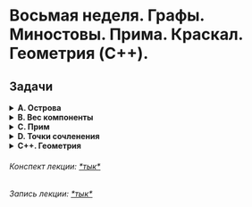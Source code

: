 # Восьмая неделя. Графы. Миностовы. Прима. Краскал. Геометрия (C++).

## Задачи

<details><summary> 
<strong>A. Острова</strong>
</summary>

### A. Острова

Ограничение времени: 0.5 секунд  
Ограничение памяти: 16Mb

**Ввод**  
стандартный ввод или input.txt

**Вывод**  
стандартный вывод или output.txt

Одно разбросанное на островах Океании государство решило создать сеть автомобильных дорог (вернее, мостов). По каждому мосту можно перемещаться в обе стороны. Был разработан план очередности строительства мостов и известно, что после постройки всех мостов можно будет проехать по ним с каждого острова на каждый (возможно, через некоторые промежуточные острова).

Однако, этот момент может наступить до того, как будут построены все мосты. Ваша задача состоит в определении такого минимального количества мостов, после постройки которого (в порядке строительства по плану) можно будет попасть с любого острова на любой другой.

**Формат ввода**  
Первая строка содержит два числа: N — число островов (1 ≤ N ≤ 100000) и M — количество мостов в плане (1 ≤ M ≤ 200000). В каждой следующей строке содержится описание моста — два числа x и y (0 ≤ x, y < N) — номера соединяемых островов.

**Формат вывода**  
Выведите в выходной файл одно число — минимальное количество построенных мостов, по которым можно попасть с любого острова на любой.

**Пример**  
*Ввод*
```
4 5
0 1
0 2
1 2
2 3
3 0
```
*Вывод*
```
4
```

###### *Решение: [\*тык\*](a.cpp) (не доделано)*

</details>

<details><summary> 
<strong>B. Вес компоненты</strong>
</summary>

### B. Вес компоненты

Ограничение времени: 1 секунда  
Ограничение памяти: 32Mb

**Ввод**  
стандартный ввод или input.txt

**Вывод**  
стандартный вывод или output.txt

В неориентированный взвешенный граф добавляют ребра. Напишите программу, которая в некоторые моменты находит сумму весов ребер в компоненте связности.

**Формат ввода**  
В первой строке записано два числа n и m (1 ≤ n, m ≤ 10^6) — количество вершин в графе и количество производимых добавлений и запросов. Далее следует m строк с описанием добавления или запроса. Каждая строка состоит из двух или четырех чисел.

- Если первое число 1, то за ним следует еще три числа x, y, w. Это означает, что в граф добавляется ребро xy веса w (1 ≤ x < y ≤ n, 1 ≤ w ≤ 1000). Кратные ребра допустимы.
- Если первое число 2, то за ним следует ровно одно число x. Это означает, что необходимо ответить на вопрос, какова сумма весов ребер в компоненте связности, которой принадлежит вершина x (1 ≤ x ≤ n).

**Формат вывода**  
Для каждой операции с кодом 2 выведите ответ на поставленную задачу. Ответ на каждый запрос выводите на отдельной строке.

**Пример**  
*Ввод*
```
6 10
2 1
1 1 2 1
2 1
1 2 4 2
2 1
1 1 4 3
2 1
1 3 5 3
2 5
2 6
0
1
3
6
3
0
```
*Вывод*
```
0
1
3
6
3
0
```

</details>

<details><summary> 
<strong>C. Прим</strong>
</summary>

### C. Прим

Ограничение времени: 0.5 секунд  
Ограничение памяти: 32Mb

**Ввод**  
стандартный ввод или input.txt

**Вывод**  
стандартный вывод или output.txt

Требуется найти в связном графе остовное дерево минимального веса. Задачу решайте с помощью алгоритма Прима.

**Формат ввода**  
Первая строка входного файла содержит два натуральных числа n и m — количество вершин и ребер графа соответственно (1 ≤ n ≤ 20000, 0 ≤ m ≤ 100000). Следующие m строк содержат описание ребер по одному на строке. Ребро номер i описывается тремя натуральными числами bi, ei и wi — номера концов ребра и его вес соответственно (1 ≤ bi, ei ≤ n, 0 ≤ wi ≤ 100000).

**Формат вывода**  
Выведите единственное целое число — вес минимального остовного дерева.

**Пример**  
*Ввод*
```
4 4
1 2 1
2 3 2
3 4 5
4 1 4
```
*Вывод*
```
7
```

###### *Решение: [\*тык\*](c.cpp)*

</details>

<details><summary> 
<strong>D. Точки сочленения</strong>
</summary>

### D. Краскал

Ограничение времени: 1.5 секунд  
Ограничение памяти: 128Mb

**Ввод**  
стандартный ввод или input.txt

**Вывод**  
стандартный вывод или output.txt

Дан связный неориентированный граф, в котором надо найти остовное дерево минимального веса с помощью алгоритма Краскала. Гарантируется, что ребра будут отсортированы по весу по неубыванию.

**Формат ввода**  
Первая строка содержит два натуральных числа N и M (2 ≤ N ≤ 5 ⋅ 10^4, 1 ≤ M ≤ 2 ⋅ 10^6) — количество вершин и ребер графа соответственно. Следующие M строк содержат описание ребер в формате u, v, w (1 ≤ u < v ≤ N, 1 ≤ w ≤ 10^4) — ребро между вершинами u и v веса w.

**Формат вывода**  
Выведите вес минимального остовного дерева.

**Пример**  
*Ввод*
```
7 12
1 5 2
5 7 3
4 7 3
5 6 6
2 7 6
4 6 7
4 5 8
3 6 8
3 4 8
2 6 9
2 5 10
3 5 10
```
*Вывод*
```
28
```

###### *Решение: [\*тык\*](d.cpp)*

</details>

<details><summary> 
<strong>C++. Геометрия</strong>
</summary>

### C++. Геометрия

**Ограничение времени**: 1 секунда  
**Ограничение памяти**: 256Mb  
**Ввод**: стандартный ввод или input.txt  
**Вывод**: стандартный вывод или output.txt

Написать класс `Vector` для вектора на плоскости, реализовав основные действия над векторами в виде методов и переопределения операций.

Создать также набор классов — фигур, которые наследуются от абстрактного базового класса `AbstractShape` для работы с двумерными геометрическими примитивами:
- `Point` (точка);
- `Segment` (отрезок);
- `Line` (прямая);
- `Ray` (луч);
- `Polygon` (простой многоугольник — часть плоскости, ограниченная замкнутой ломаной без самопересечений).
- `Circle` (круг)

В базовом классе предусмотреть виртуальные методы:
- сдвига на заданный вектор;
- проверки, содержит ли фигура точку;
- проверки, пересекается ли она с отрезком;
- копирования данного объекта;
- вывода в `cout` данного объекта.

В производных классах — реализовать эти методы.

В этой задаче нужно определить все классы, методы, функции так, чтобы предложенный тестирующий код выводил ожидаемый результат в соответствии с общепринятой семантикой. Исправлять код функций `main` и `CheckFunctions` запрещается.

**Тесты**:
- 1-6 совпадают с примером
- 7-15 point
- 16-46 segment
- 47-55 ray
- 56-60 line
- 61-71 polygon
- 72-80 circle

**Формат ввода**:
В первой строчке задается тип геометрического примитива: «point», «segment», «ray», «line», «circle» или «polygon». Далее вводится сам примитив.
После чего вводится две точки A и B, которые используются в `CheckFunctions`. Все числа целочисленные и не превосходят 10000 по модулю.
Для `Point` выводятся ее координаты; `Segment` - два конца (точки); `Ray` - начало (точка) и лежащая на луче точка; `Line` - две точки, через которые проходит прямая; `Polygon` - последовательность вершин; `Circle` - центр и радиус.

**Формат вывода**:
Формат вывода можно посмотреть в `main` и в примерах.

Пример 1:
Ввод:
```
point
0 0
-1 -1 1 1
```

Вывод:
```
Given shape does not contain point A
Given shape crosses segment AB
2 2
```

Пример 2:
Ввод:
```
segment
0 -1 0 1
0 0 0 1
```

Вывод:
```
Given shape contains point A
Given shape crosses segment AB
0 0 0 2
```

Пример 3:
Ввод:
```
ray
0 0 1 1
2 2 3 2
```

Вывод:
```
Given shape contains point A
Given shape crosses segment AB
1 0 2 1
```

Пример 4:
Ввод:
```
line
0 0 0 1
1 1 2 1
```

Вывод:
```
Given shape does not contain point A
Given shape does not cross segment AB
1 0 1 1
```

Пример 5:
Ввод:
```
polygon
4
0 0 3 0 3 3 0 3
1 1 2 2
```

Вывод:
```
Given shape contains point A
Given shape does not cross segment AB
4
1 1 4 1 4 4 1 4
```

Пример 6:
Ввод:
```
circle
0 0 5
0 0 5 5
```

Вывод:
```
Given shape contains point A
Given shape crosses segment AB
5 5 5
```

**Примечания**:
- Старайтесь избегать использования чисел с плавающей точкой.
- Используйте задачи этого контеста для тестирования некоторых функций.
- В данной задаче многоугольник содержит точку, если она лежит в части плоскости, ограниченной замкнутой ломаной. Многоугольник пересекается с отрезком, если отрезок пересекается с замкнутой кривой.
- Круг пересекается с отрезком, если есть точка отрезка, лежащая на границе круга. Круг содержит точку, если она лежит внутри круга или на окружности.

###### *Решение: [\*тык\*](geometry.cpp)*

</details>

###### *Конспект лекции: [\*тык\*](aads-lecture-8.pdf)*
###### *Запись лекции: [\*тык\*](https://youtu.be/Aa2Vh_qwP_s)*